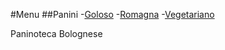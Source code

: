 #Menu
##Panini
-[Goloso](paninoPrimavera.md)
-[Romagna](paninoRomagna.md)
-[Vegetariano](paninoVegetariano.md)

Paninoteca Bolognese
